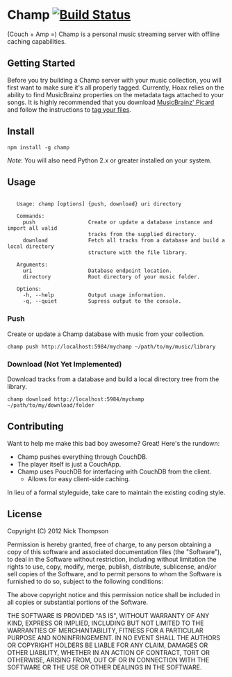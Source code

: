 # Champ [![Build Status](https://secure.travis-ci.org/nick-thompson/champ.png?branch=master)](http://travis-ci.org/nick-thompson/champ)
(Couch + Amp =) Champ is a personal music streaming server with offline caching capabilities.

## Getting Started
Before you try building a Champ server with your music collection, you
will first want to make sure it's all properly tagged. Currently, Hoax
relies on the ability to find MusicBrainz properties on the metadata tags
attached to your songs. It is highly recommended that you download
[MusicBrainz' Picard](http://beta.musicbrainz.org/doc/MusicBrainz_Picard) and
follow the instructions to
[tag your files](http://beta.musicbrainz.org/doc/How_to_Tag_Files_With_Picard).

## Install
```
npm install -g champ
```
*Note*: You will also need Python 2.x or greater installed on your system.

## Usage
```

   Usage: champ [options] {push, download} uri directory

   Commands:
     push                 Create or update a database instance and import all valid
                          tracks from the supplied directory.
     download             Fetch all tracks from a database and build a local directory
                          structure with the file library.

   Arguments:
     uri                  Database endpoint location.
     directory            Root directory of your music folder.

   Options:
     -h, --help           Output usage information.
     -q, --quiet          Supress output to the console.

```

### Push
Create or update a Champ database with music from your collection.
```
champ push http://localhost:5984/mychamp ~/path/to/my/music/library
```

### Download (Not Yet Implemented)
Download tracks from a database and build a local directory tree from the library.
```
champ download http://localhost:5984/mychamp ~/path/to/my/download/folder
```

## Contributing
Want to help me make this bad boy awesome? Great! Here's the rundown:

* Champ pushes everything through CouchDB.
* The player itself is just a CouchApp.
* Champ uses PouchDB for interfacing with CouchDB from the client.
    * Allows for easy client-side caching.

In lieu of a formal styleguide, take care to maintain the existing coding style.

## License
Copyright (C) 2012 Nick Thompson

Permission is hereby granted, free of charge, to any person obtaining a copy of 
this software and associated documentation files (the "Software"), to deal in 
the Software without restriction, including without limitation the rights to 
use, copy, modify, merge, publish, distribute, sublicense, and/or sell copies 
of the Software, and to permit persons to whom the Software is furnished to do 
so, subject to the following conditions:

The above copyright notice and this permission notice shall be included in all 
copies or substantial portions of the Software.

THE SOFTWARE IS PROVIDED "AS IS", WITHOUT WARRANTY OF ANY KIND, EXPRESS OR 
IMPLIED, INCLUDING BUT NOT LIMITED TO THE WARRANTIES OF MERCHANTABILITY, 
FITNESS FOR A PARTICULAR PURPOSE AND NONINFRINGEMENT. IN NO EVENT SHALL THE 
AUTHORS OR COPYRIGHT HOLDERS BE LIABLE FOR ANY CLAIM, DAMAGES OR OTHER 
LIABILITY, WHETHER IN AN ACTION OF CONTRACT, TORT OR OTHERWISE, ARISING FROM, 
OUT OF OR IN CONNECTION WITH THE SOFTWARE OR THE USE OR OTHER DEALINGS IN THE 
SOFTWARE.

